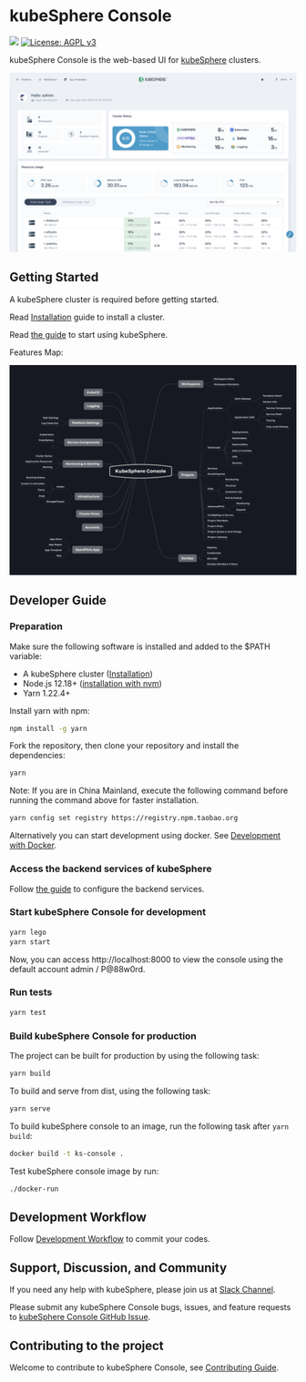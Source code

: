 # kubeSphere Console

![](https://github.com/kubeSphere/console/workflows/Main/badge.svg)
[![License: AGPL v3](https://img.shields.io/badge/License-AGPL%20v3-blue.svg)](https://www.gnu.org/licenses/agpl-3.0)

kubeSphere Console is the web-based UI for [kubeSphere](https://github.com/kubeSphere/kubeSphere) clusters.

![kubeSphere Console](docs/images/dashboard-ui.png)

## Getting Started

A kubeSphere cluster is required before getting started.

Read [Installation](https://github.com/kubeSphere/kubeSphere#installation) guide to install a cluster.

Read [the guide](https://github.com/kubeSphere/kubeSphere#to-start-using-kubeSphere) to start using kubeSphere.

Features Map:

![Features Map](docs/images/module-map.jpg)

## Developer Guide

### Preparation

Make sure the following software is installed and added to the \$PATH variable:

- A kubeSphere cluster ([Installation](https://github.com/kubeSphere/kubeSphere#installation))
- Node.js 12.18+ ([installation with nvm](https://github.com/creationix/nvm#usage))
- Yarn 1.22.4+

Install yarn with npm:

```sh
npm install -g yarn
```

Fork the repository, then clone your repository and install the dependencies:

```sh
yarn
```

Note: If you are in China Mainland, execute the following command before running the command above for faster installation.

```sh
yarn config set registry https://registry.npm.taobao.org
```

Alternatively you can start development using docker. See [Development with Docker](/docs/development-with-docker.md).

### Access the backend services of kubeSphere

Follow [the guide](/docs/access-backend.md) to configure the backend services.

### Start kubeSphere Console for development

```sh
yarn lego
yarn start
```

Now, you can access http://localhost:8000 to view the console using the default account admin / P@88w0rd.

### Run tests

```sh
yarn test
```

### Build kubeSphere Console for production

The project can be built for production by using the following task:

```sh
yarn build
```

To build and serve from dist, using the following task:

```sh
yarn serve
```

To build kubeSphere console to an image, run the following task after `yarn build`:

```sh
docker build -t ks-console .
```

Test kubeSphere console image by run:

```sh
./docker-run
```

## Development Workflow

Follow [Development Workflow](/docs/development-workflow.md) to commit your codes.

## Support, Discussion, and Community

If you need any help with kubeSphere, please join us at [Slack Channel](https://join.slack.com/t/kubeSphere/shared_invite/enQtNTE3MDIxNzUxNzQ0LTZkNTdkYWNiYTVkMTM5ZThhODY1MjAyZmVlYWEwZmQ3ODQ1NmM1MGVkNWEzZTRhNzk0MzM5MmY4NDc3ZWVhMjE).

Please submit any kubeSphere Console bugs, issues, and feature requests to [kubeSphere Console GitHub Issue](https://github.com/kubeSphere/console/issues).

## Contributing to the project

Welcome to contribute to kubeSphere Console, see [Contributing Guide](CONTRIBUTING.md).
